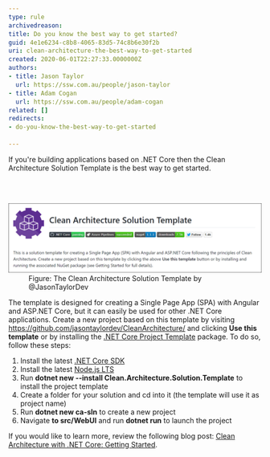 ```yaml
---
type: rule
archivedreason: 
title: Do you know the best way to get started?
guid: 4e1e6234-c8b8-4065-83d5-74c8b6e30f2b
uri: clean-architecture-the-best-way-to-get-started
created: 2020-06-01T22:27:33.0000000Z
authors:
- title: Jason Taylor
  url: https://ssw.com.au/people/jason-taylor
- title: Adam Cogan
  url: https://ssw.com.au/people/adam-cogan
related: []
redirects:
- do-you-know-the-best-way-to-get-started

---
```



<p class="ssw15-rteElement-P">If you're building applications based on .NET Core then the Clean Architecture Solution Template is the best way to get started.<br></p>
<br><excerpt class='endintro'></excerpt><br>
<dl class="image"><dt><img src="clean-architecture-solution-template.png" alt="clean-architecture-solution-template.png" style="width:750px;" /></dt><dd>Figure: The Clean Architecture Solution Template by @JasonTaylorDev</dd></dl><p>​The template is designed for creating a Single Page App (SPA) with Angular and ASP.NET Core, but it can easily be used for other .NET Core applications. Create a new project based on this template by visiting <a href="https://github.com/jasontaylordev/CleanArchitecture/">https://github.com/jasontaylordev/CleanArchitecture/</a> and clicking <strong>Use this template</strong> or by installing the 
   <a href="https://www.nuget.org/packages/Clean.Architecture.Solution.Template">.NET Core Project Template</a> package. To do so, follow these steps:</p><ol><li>Install the latest <a href="https://dotnet.microsoft.com/download">.NET Core SDK</a></li><li>Install the latest <a href="https://nodejs.org/en/">Node.js LTS</a></li><li>Run <strong>dotnet new --install Clean.Architecture.Solution.Template</strong> to install the project template</li><li>Create a folder for your solution and cd into it (the template will use it as project name)</li><li>Run <strong>dotnet new ca-sln</strong> to create a new project</li><li>Navigate 
      <strong>to </strong><strong>src/WebUI</strong> and run <strong>dotnet run</strong> to launch the project</li></ol><p>If you would like to learn more, review the following blog post: <a href="https://jasontaylor.dev/clean-architecture-getting-started/">Clean Architecture with .NET Core: Getting Started</a>.<br></p>


